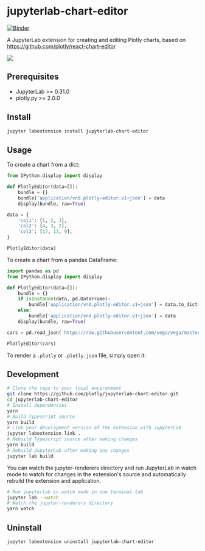 # jupyterlab-chart-editor

[![Binder](https://beta.mybinder.org/badge.svg)](https://mybinder.org/v2/gh/plotly/jupyterlab-chart-editor/master?urlpath=lab/tree/notebooks)

A JupyterLab extension for creating and editing Plotly charts, based on https://github.com/plotly/react-chart-editor

![](https://user-images.githubusercontent.com/512354/37057677-0055595e-213d-11e8-9f16-b456a9c61388.gif)

## Prerequisites

* JupyterLab >= 0.31.0
* plotly.py >= 2.0.0

## Install

```bash
jupyter labextension install jupyterlab-chart-editor
```

## Usage

To create a chart from a dict:

```python
from IPython.display import display

def PlotlyEditor(data=[]):
    bundle = {}
    bundle['application/vnd.plotly-editor.v1+json'] = data
    display(bundle, raw=True)

data = {
    'col1': [1, 2, 3],
    'col2': [4, 3, 2],
    'col3': [17, 13, 9],
}

PlotlyEditor(data)
```

To create a chart from a pandas DataFrame:

```python
import pandas as pd
from IPython.display import display

def PlotlyEditor(data=[]):
    bundle = {}
    if isinstance(data, pd.DataFrame):
        bundle['application/vnd.plotly-editor.v1+json'] = data.to_dict(orient="list")
    else:
        bundle['application/vnd.plotly-editor.v1+json'] = data
    display(bundle, raw=True)

cars = pd.read_json('https://raw.githubusercontent.com/vega/vega/master/docs/data/cars.json')

PlotlyEditor(cars)
```

To render a `.plotly` or `.plotly.json` file, simply open it:

## Development

```bash
# Clone the repo to your local environment
git clone https://github.com/plotly/jupyterlab-chart-editor.git
cd jupyterlab-chart-editor
# Install dependencies
yarn
# Build Typescript source
yarn build
# Link your development version of the extension with JupyterLab
jupyter labextension link .
# Rebuild Typescript source after making changes
yarn build
# Rebuild JupyterLab after making any changes
jupyter lab build
```

You can watch the jupyter-renderers directory and run JupyterLab in watch mode to watch for changes in the extension's source and automatically rebuild the extension and application.

```bash
# Run jupyterlab in watch mode in one terminal tab
jupyter lab --watch
# Watch the jupyter-renderers directory
yarn watch
```

## Uninstall

```bash
jupyter labextension uninstall jupyterlab-chart-editor
```

